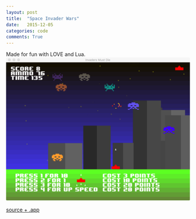 ```yaml
---
layout: post
title:  "Space Invader Wars"
date:   2015-12-05
categories: code
comments: True
---
```


Made for fun with LOVE and Lua.
![screenshot](https://raw.githubusercontent.com/b38tn1k/InvadersFromSpaceMustDie/master/screenshot.png)

[source + .app](https://github.com/b38tn1k/InvadersFromSpaceMustDie)
